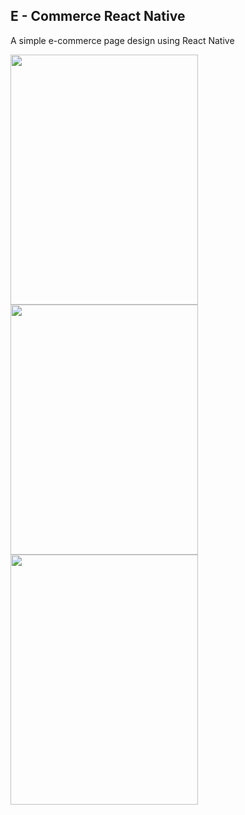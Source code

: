 ## E - Commerce React Native

A simple e-commerce page design using React Native

<img align="left" width="300" height="400" src="http://res.cloudinary.com/yemiwebby-com-ng/image/upload/v1523597669/shot1_p4ypyh.png">


<img align="left" width="300" height="400" src="http://res.cloudinary.com/yemiwebby-com-ng/image/upload/v1523597669/shot3_khumqx.png">


<img align="left" width="300" height="400" src="http://res.cloudinary.com/yemiwebby-com-ng/image/upload/v1523597669/shot2_upqeqk.png">
